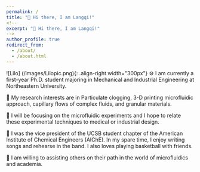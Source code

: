 ```yaml
---
permalink: /
title: "👋 Hi there, I am Langqi!"
<!-- 
excerpt: "👋 Hi there, I am Langqi!"
-->
author_profile: true
redirect_from: 
  - /about/
  - /about.html
---
```


![Lilo] (/images/Lilopic.png){: .align-right width="300px"}
⚙️ I am currently a first-year Ph.D. student majoring in Mechanical and 
Industrial Engineering at Northeastern University. 

🧪 My research interests are in Particulate 
clogging, 3-D printing microfluidic approach, capillary flows of complex fluids, and granular 
materials. 
 
🔬 I will be focusing on the microfluidic experiments and I hope to relate these experimental techniques to medical or industrial design.

📖 I was the vice president of the UCSB student chapter of the American Institute of 
Chemical Engineers (AIChE). In my spare time, I enjoy writing songs and rehearse 
in the band. I also loves playing basketball with friends.

👬 I am willing to assisting others on their path in the world of microfluidics and academia.

